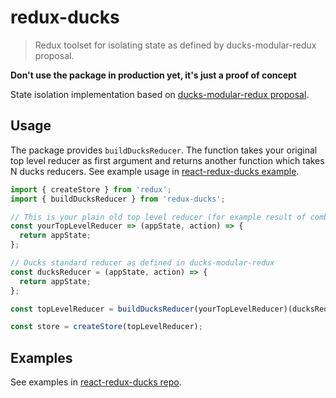 # redux-ducks

> Redux toolset for isolating state as defined by ducks-modular-redux proposal.

**Don't use the package in production yet, it's just a proof of concept**

State isolation implementation based on [ducks-modular-redux proposal](https://github.com/erikras/ducks-modular-redux).

## Usage

The package provides `buildDucksReducer`. The function takes your original top level reducer as first argument and returns another function which takes N ducks reducers. See example usage in [react-redux-ducks example](https://github.com/salsita/react-redux-ducks/blob/master/examples/counters/src/app.js#L10-L12).

```javascript
import { createStore } from 'redux';
import { buildDucksReducer } from 'redux-ducks';

// This is your plain old top level reducer (for example result of combinReducers function)
const yourTopLevelReducer => (appState, action) => {
  return appState;
};

// Ducks standard reducer as defined in ducks-modular-redux
const ducksReducer = (appState, action) => {
  return appState;
};

const topLevelReducer = buildDucksReducer(yourTopLevelReducer)(ducksReducer, anotherDucksReducer);

const store = createStore(topLevelReducer);
```

## Examples

See examples in [react-redux-ducks repo](https://github.com/salsita/react-redux-ducks).